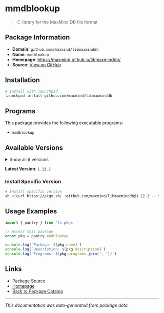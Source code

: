 # mmdblookup

> C library for the MaxMind DB file format

## Package Information

- **Domain**: `github.com/maxmind/libmaxminddb`
- **Name**: `mmdblookup`
- **Homepage**: https://maxmind.github.io/libmaxminddb/
- **Source**: [View on GitHub](https://github.com/pkgxdev/pantry/tree/main/projects/github.com/maxmind/libmaxminddb/package.yml)

## Installation

```bash
# Install with launchpad
launchpad install github.com/maxmind/libmaxminddb
```

## Programs

This package provides the following executable programs:

- `mmdblookup`

## Available Versions

<details>
<summary>Show all 9 versions</summary>

- `1.12.2`, `1.12.1`, `1.12.0`, `1.11.0`, `1.10.0`
- `1.9.1`, `1.9.0`, `1.8.0`, `1.7.1`

</details>

**Latest Version**: `1.12.2`

### Install Specific Version

```bash
# Install specific version
sh <(curl https://pkgx.sh) +github.com/maxmind/libmaxminddb@1.12.2 -- $SHELL -i
```

## Usage Examples

```typescript
import { pantry } from 'ts-pkgx'

// Access this package
const pkg = pantry.mmdblookup

console.log(`Package: ${pkg.name}`)
console.log(`Description: ${pkg.description}`)
console.log(`Programs: ${pkg.programs.join(', ')}`)
```

## Links

- [Package Source](https://github.com/pkgxdev/pantry/tree/main/projects/github.com/maxmind/libmaxminddb/package.yml)
- [Homepage](https://maxmind.github.io/libmaxminddb/)
- [Back to Package Catalog](../../../package-catalog.md)

---

*This documentation was auto-generated from package data.*
